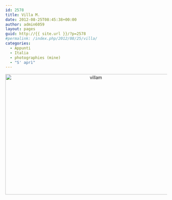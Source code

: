 ```yaml
---
id: 2578
title: Villa M.
date: 2012-08-25T08:45:38+00:00
author: admin6059
layout: pages
guid: http://{{ site.url }}/?p=2578
#permalink: /index.php/2012/08/25/villa/
categories:
  - Appunti
  - Italia
  - photographies (mine)
  - "S' aprì"
---
```

<p style="text-align: center;">
  <p style="text-align: center;">
    <img class="aligncenter size-full wp-image-3541" src="http://{{ site.url }}/wp-content/uploads/2012/08/villam-1.jpg" alt="villam" width="548" height="377" srcset="http://{{ site.url }}/wp-content/uploads/2012/08/villam-1.jpg 548w, http://{{ site.url }}/wp-content/uploads/2012/08/villam-1-300x206.jpg 300w" sizes="(max-width: 548px) 100vw, 548px" />
  </p>